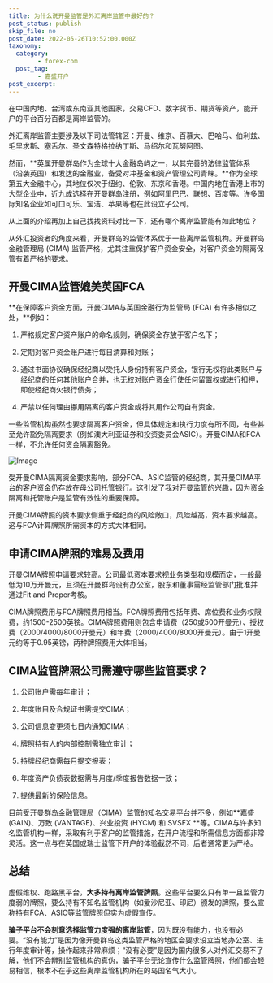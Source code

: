 ```yaml
---
title: 为什么说开曼监管是外汇离岸监管中最好的？
post_status: publish
skip_file: no
post_date: 2022-05-26T10:52:00.000Z
taxonomy:
  category:
        - forex-com
  post_tag:
        - 嘉盛开户
post_excerpt: 
---
```

在中国内地、台湾或东南亚其他国家，交易CFD、数字货币、期货等资产，能开户的平台百分百都是离岸监管的。

外汇离岸监管主要涉及以下司法管辖区：开曼、维京、百慕大、巴哈马、伯利兹、毛里求斯、塞舌尔、圣文森特格拉纳丁斯、马绍尔和瓦努阿图。

然而，**英属开曼群岛作为全球十大金融岛屿之一，以其完善的法律监管体系（沿袭英国）和发达的金融业，备受对冲基金和资产管理公司青睐。**作为全球第五大金融中心，其地位仅次于纽约、伦敦、东京和香港。中国内地在香港上市的大型企业中，近九成选择在开曼群岛注册，例如阿里巴巴、联想、百度等。许多国际知名企业如可口可乐、宝洁、苹果等也在此设立子公司。

从上面的介绍再加上自己找找资料对比一下，还有哪个离岸监管能有如此地位？

从外汇投资者的角度来看，开曼群岛的监管体系优于一些离岸监管机构。开曼群岛金融管理局 (CIMA) 监管严格，尤其注重保护客户资金安全，对客户资金的隔离保管有着严格的要求。

## 开曼CIMA监管媲美英国FCA

**在保障客户资金方面，开曼CIMA与英国金融行为监管局 (FCA) 有许多相似之处，**例如：

1. 严格规定客户资产账户的命名规则，确保资金存放于客户名下；

1. 定期对客户资金账户进行每日清算和对账；

1. 通过书面协议确保经纪商以受托人身份持有客户资金，银行无权将此类账户与经纪商的任何其他账户合并，也无权对账户资金行使任何留置权或进行扣押，即使经纪商欠银行债务；

1. 严禁以任何理由挪用隔离的客户资金或将其用作公司自有资金。

一些监管机构虽然也要求隔离客户资金，但具体规定和执行力度有所不同，有些甚至允许豁免隔离要求（例如澳大利亚证券和投资委员会ASIC）。开曼CIMA和FCA一样，不允许任何资金隔离豁免。

![Image](https://prod-files-secure.s3.us-west-2.amazonaws.com/39ed1227-6d7d-4570-be36-9ccd4a2c4241/bd849744-3fcb-4a37-8312-357962c8f065/image.png?X-Amz-Algorithm=AWS4-HMAC-SHA256&X-Amz-Content-Sha256=UNSIGNED-PAYLOAD&X-Amz-Credential=ASIAZI2LB466UZU6SFN7%2F20250720%2Fus-west-2%2Fs3%2Faws4_request&X-Amz-Date=20250720T221342Z&X-Amz-Expires=3600&X-Amz-Security-Token=IQoJb3JpZ2luX2VjEKr%2F%2F%2F%2F%2F%2F%2F%2F%2F%2FwEaCXVzLXdlc3QtMiJHMEUCIQD6X0cjZYKKsb%2B5THI%2FqXpCNBf1GSEnNFCju4VTMyQh0gIgJX83t2hKnFDHFf9EqlWS9jADnZtqrvXbHOoInEKTw3IqiAQIw%2F%2F%2F%2F%2F%2F%2F%2F%2F%2F%2FARAAGgw2Mzc0MjMxODM4MDUiDMzjkJS%2BGxWd%2FgpTBSrcAzIJ86tgSD9gBM9%2FO%2B4fs4%2BK2TgyEL%2FnWoM70xaQuuOSWlCQRsItZaswzKW6amUgMk8kapY4LZHVpqfDOY36MPUwNFcAhzLKgBYUn1c0VKrWJY5FSp2sZwoEBd9jL5BTp3HZKZIfjuYjUxm4zA%2BtTa9RgsDPMsvRjbTKIKYtoQ6HNSHu%2FQZL0Fx3pdJ1PQGmKpIGvAMdUAvDNBJGmT2s7Am8G7eNHiw56qBdPdqaQTDI9ILRD9jBekkpAf9dOKxhFABAc5QHQtq6e%2F%2BXw97f2bG5jGP2PL2BszgTZxlwUb9nK68U3p9fvP0lUx6tXYa4Ew%2FGSdSc%2FCMc7PbNBJlQOiFeylFxaT1owQ6b0kTqEV36p3Sf1vFHaDfUXe0ty7fKMA%2BXP3Ns1cckz8ro8WjRVLGU0ItW22tDOUh0Qk6i51eKhXzWj1AqVy6xqKiQtVsjxN1B06h69mvCqZum9Vb9qpQlOM0oObdvdwaC83%2FQSBtFqGCjtpxOw47ZyA87duB3Z1cTCUJcP4QuOqZ%2BEC0bWX8x8LF1RRJKYUq3begvZIlk9iUn9Hd6R%2FtBrg%2FwHikTpjp%2BZ1VPlrPqCnLv0r8Zv7beIAvuJ5bjPmbwcLiD%2FotVt8oIn5s3MG0pC5zSML7i9MMGOqUBFDluvoQRaknrXCMzOmZ91NbUkh4v%2B9AeaSrzFDIic3DWWugZuDkCdbP9MAZadaqKCevvtbgbi8LwN%2FYpGLMX70F8vjGVWr%2BapLB148Kdl6Y0IveNQRznkTm3AjJhU8bZzYyf6t1MMbiq8mDnuIjbUdDvO7eJqFaEfKT6b7JZ1ZECn70WA6gPDLS5Vc2oNHBx%2BlvfNcXzCzvCofi%2FbrA0kBLkYcdp&X-Amz-Signature=f6d942c047f516e6d6c3380fac89eb6dae3939aa9c24c5007aaac77171508730&X-Amz-SignedHeaders=host&x-amz-checksum-mode=ENABLED&x-id=GetObject)

受开曼CIMA隔离资金要求影响，部分FCA、ASIC监管的经纪商，其开曼CIMA平台的客户资金仍存放在母公司托管银行。这引发了我对开曼监管的兴趣，因为资金隔离和托管账户是监管有效性的重要保障。

开曼CIMA牌照的资本要求侧重于经纪商的风险敞口，风险越高，资本要求越高。这与FCA计算牌照所需资本的方式大体相同。

## **申请CIMA牌照的难易及费用**

开曼CIMA牌照申请要求较高。公司最低资本要求视业务类型和规模而定，一般最低为10万开曼元，且须在开曼群岛设有办公室，股东和董事需经监管部门批准并通过Fit and Proper考核。

CIMA牌照费用与FCA牌照费用相当。FCA牌照费用包括年费、席位费和业务权限费，约1500-2500英镑。CIMA牌照费用则包含申请费（250或500开曼元）、授权费（2000/4000/8000开曼元）和年费（2000/4000/8000开曼元）。由于1开曼元约等于0.95英镑，两种牌照费用大体相当。

## CIMA监管牌照公司需遵守哪些监管要求？

1. 公司账户需每年审计；

1. 年度账目及合规证书需提交CIMA；

1. 公司信息变更须七日内通知CIMA；

1. 牌照持有人的内部控制需独立审计；

1. 持牌经纪商需每月提交报表；

1. 年度资产负债表数据需与月度/季度报告数据一致；

1. 提供最新的保险信息。

目前受开曼群岛金融管理局（CIMA）监管的知名交易平台并不多，例如**嘉盛 (GAIN)、万致 (VANTAGE)、兴业投资 (HYCM) 和 SVSFX **等。CIMA与许多知名监管机构一样，采取有利于客户的监管措施，在开户流程和所需信息方面都非常灵活。这一点与在英国或瑞士监管下开户的体验截然不同，后者通常更为严格。

## 总结

虚假维权、跑路黑平台，**大多持有离岸监管牌照**。这些平台要么只有单一且监管力度弱的牌照，要么持有不知名监管机构（如爱沙尼亚、印尼）颁发的牌照，要么宣称持有FCA、ASIC等监管牌照但实为虚假宣传。

**骗子平台不会刻意选择监管力度强的离岸监管**，因为既没有能力，也没有必要。“没有能力”是因为像开曼群岛这类监管严格的地区会要求设立当地办公室、进行年度审计等，操作起来非常麻烦；“没有必要”是因为国内很多人对外汇交易不了解，他们不会辨别监管机构的真伪，骗子平台无论宣传什么监管牌照，他们都会轻易相信，根本不在乎这些离岸监管机构所在的岛国名气大小。